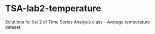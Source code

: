 # TSA-lab2-temperature
Solutions for list 2 of Time Series Analysis class - Average temperature dataset
